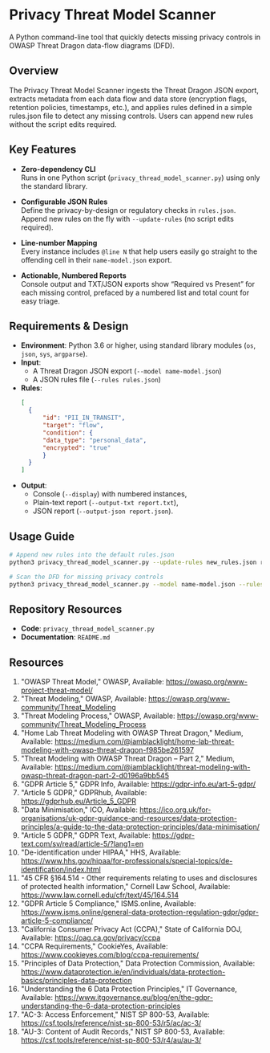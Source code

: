 # Privacy Threat Model Scanner

A Python command-line tool that quickly detects missing privacy controls in OWASP Threat Dragon data-flow diagrams (DFD).

## Overview

The Privacy Threat Model Scanner ingests the Threat Dragon JSON export, extracts metadata from each data flow and data store (encryption flags, retention policies, timestamps, etc.), and applies rules defined in a simple rules.json file to detect any missing controls. Users can append new rules without the script edits required.

## Key Features

- **Zero-dependency CLI**  
  Runs in one Python script (`privacy_thread_model_scanner.py`) using only the standard library.

- **Configurable JSON Rules**  
  Define the privacy-by-design or regulatory checks in `rules.json`. Append new rules on the fly with `--update-rules` (no script edits required).  

- **Line-number Mapping**  
  Every instance includes `@line N` that help users easily go straight to the offending cell in their `name-model.json` export.

- **Actionable, Numbered Reports**  
  Console output and TXT/JSON exports show “Required vs Present” for each missing control, prefaced by a numbered list and total count for easy triage.

## Requirements & Design

- **Environment**:  Python 3.6 or higher, using standard library modules (`os`, `json`, `sys`, `argparse`).
- **Input**:  
  - A Threat Dragon JSON export (`--model name-model.json`)  
  - A JSON rules file (`--rules rules.json`)  
- **Rules**:  
  ```json
  [
    {
        "id": "PII_IN_TRANSIT",
        "target": "flow",
        "condition": {
        "data_type": "personal_data",
        "encrypted": "true"
        }
    }
  ]
  ```
- **Output**:
  - Console (`--display`) with numbered instances,
  - Plain-text report (`--output-txt report.txt`),
  - JSON report (`--output-json report.json`).

## Usage Guide
```bash
# Append new rules into the default rules.json
python3 privacy_thread_model_scanner.py --update-rules new_rules.json rules.json

# Scan the DFD for missing privacy controls
python3 privacy_thread_model_scanner.py --model name-model.json --rules rules.json --display --output-txt report.txt --output-json report.json
```
## Repository Resources

* **Code**: `privacy_thread_model_scanner.py`
* **Documentation**: `README.md`

## Resources

1.	"OWASP Threat Model," OWASP, Available:
https://owasp.org/www-project-threat-model/
2.	"Threat Modeling," OWASP, Available:
https://owasp.org/www-community/Threat_Modeling
3.	"Threat Modeling Process," OWASP, Available:
https://owasp.org/www-community/Threat_Modeling_Process
4.	"Home Lab Threat Modeling with OWASP Threat Dragon," Medium, Available:
https://medium.com/@iamblacklight/home-lab-threat-modeling-with-owasp-threat-dragon-f985be261597
5.	"Threat Modeling with OWASP Threat Dragon – Part 2," Medium, Available:
https://medium.com/@iamblacklight/threat-modeling-with-owasp-threat-dragon-part-2-d0196a9bb545
6.	"GDPR Article 5," GDPR Info, Available:
https://gdpr-info.eu/art-5-gdpr/
7.	"Article 5 GDPR," GDPRhub, Available:
https://gdprhub.eu/Article_5_GDPR
8.	"Data Minimisation," ICO, Available:
https://ico.org.uk/for-organisations/uk-gdpr-guidance-and-resources/data-protection-principles/a-guide-to-the-data-protection-principles/data-minimisation/
9.	"Article 5 GDPR," GDPR Text, Available:
https://gdpr-text.com/sv/read/article-5/?lang1=en
10.	"De-identification under HIPAA," HHS, Available:
https://www.hhs.gov/hipaa/for-professionals/special-topics/de-identification/index.html
11.	"45 CFR §164.514 - Other requirements relating to uses and disclosures of protected health information," Cornell Law School, Available:
https://www.law.cornell.edu/cfr/text/45/164.514
12.	"GDPR Article 5 Compliance," ISMS.online, Available:
https://www.isms.online/general-data-protection-regulation-gdpr/gdpr-article-5-compliance/
13.	"California Consumer Privacy Act (CCPA)," State of California DOJ, Available:
https://oag.ca.gov/privacy/ccpa
14.	"CCPA Requirements," CookieYes, Available:
https://www.cookieyes.com/blog/ccpa-requirements/
15.	"Principles of Data Protection," Data Protection Commission, Available:
https://www.dataprotection.ie/en/individuals/data-protection-basics/principles-data-protection
16.	"Understanding the 6 Data Protection Principles," IT Governance, Available:
https://www.itgovernance.eu/blog/en/the-gdpr-understanding-the-6-data-protection-principles
17.	"AC-3: Access Enforcement," NIST SP 800-53, Available:
https://csf.tools/reference/nist-sp-800-53/r5/ac/ac-3/
18.	"AU-3: Content of Audit Records," NIST SP 800-53, Available:
https://csf.tools/reference/nist-sp-800-53/r4/au/au-3/
